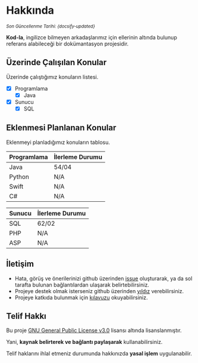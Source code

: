 <!--- About.md --->

# Hakkında

<small>_Son Güncellenme Tarihi: {docsify-updated}_</small>

**Kod-la**, ingilizce bilmeyen arkadaşlarımız için ellerinin altında bulunup referans alabileceği bir dokümantasyon projesidir.

## Üzerinde Çalışılan Konular

Üzerinde çalıştığımız konuların listesi.

- [x] Programlama
  - [x] Java
- [x] Sunucu
  - [x] SQL

## Eklenmesi Planlanan Konular

Eklenmeyi planladığımız konuların tablosu.

| Programlama | İlerleme Durumu |
| ----------- | --------------- |
| Java        | 54/04           |
| Python      | N/A             |
| Swift       | N/A             |
| C#          | N/A             |

| Sunucu | İlerleme Durumu |
| ------ | --------------- |
| SQL    | 62/02           |
| PHP    | N/A             |
| ASP    | N/A             |

## İletişim

- Hata, görüş ve önerilerinizi github üzerinden [issue](https://github.com/kod-la/kod-la.github.io/issues) oluşturarak, ya da sol tarafta bulunan bağlantılardan ulaşarak belirtebilirsiniz.
- Projeye destek olmak isterseniz github üzerinden [yıldız](https://github.com/kod-la/kod-la.github.io) verebilirsiniz.
- Projeye katkıda bulunmak için [kılavuzu](contribute.md) okuyabilirsiniz.

## Telif Hakkı

Bu proje [GNU General Public License v3.0](https://github.com/kod-la/kod-la.github.io/blob/master/LICENSE) lisansı altında lisanslanmıştır.

Yani, **kaynak belirterek ve bağlantı paylaşarak** kullanabilirsiniz.

Telif haklarını ihlal etmeniz durumunda hakkınızda **yasal işlem** uygulanabilir.
